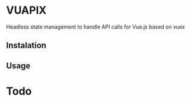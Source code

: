 # VUAPIX
Headless state management to handle API calls for Vue.js based on vuex


## Instalation


## Usage


# Todo